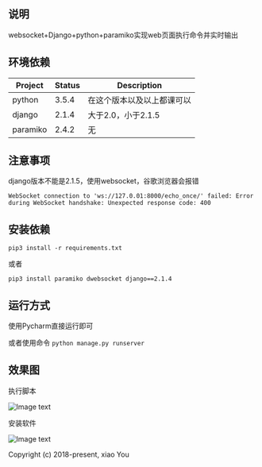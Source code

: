 ## 说明
websocket+Django+python+paramiko实现web页面执行命令并实时输出

## 环境依赖

| Project | Status | Description |
|---------|--------|-------------|
| python          | 3.5.4 | 在这个版本以及以上都课可以 |
| django                | 2.1.4 | 大于2.0，小于2.1.5 |
| paramiko                | 2.4.2 | 无 |

## 注意事项

django版本不能是2.1.5，使用websocket，谷歌浏览器会报错

`WebSocket connection to 'ws://127.0.01:8000/echo_once/' failed: Error during WebSocket handshake: Unexpected response code: 400`

## 安装依赖
`pip3 install -r requirements.txt`

或者

`pip3 install paramiko dwebsocket django==2.1.4`

## 运行方式

使用Pycharm直接运行即可

或者使用命令
`python manage.py runserver`


## 效果图

执行脚本

![Image text](http://gitlab.distrii.com/root/wdpy/blob/master/%E6%95%88%E6%9E%9C%E5%9B%BE/%E6%89%A7%E8%A1%8C%E8%84%9A%E6%9C%AC.gif)

安装软件

![Image text](http://gitlab.distrii.com/root/wdpy/blob/master/%E6%95%88%E6%9E%9C%E5%9B%BE/%E5%AE%89%E8%A3%85%E8%BD%AF%E4%BB%B6.gif)

Copyright (c) 2018-present, xiao You